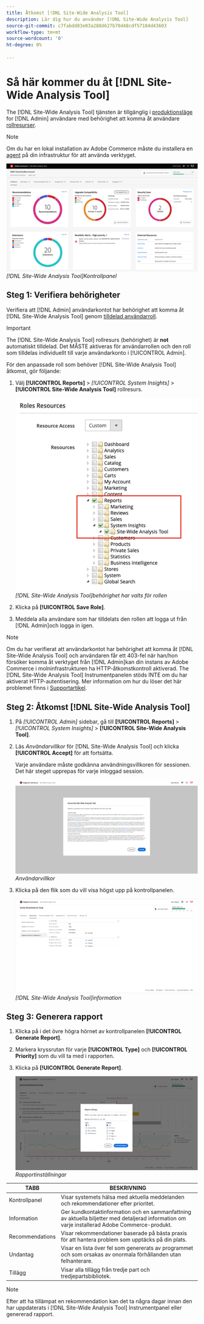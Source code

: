 ```yaml
---
title: Åtkomst [!DNL Site-Wide Analysis Tool]
description: Lär dig hur du använder [!DNL Site-Wide Analysis Tool]
source-git-commit: c7fabdd83e03a288d627b70d48cdf57184d43603
workflow-type: tm+mt
source-wordcount: '0'
ht-degree: 0%

---
```


# Så här kommer du åt [!DNL Site-Wide Analysis Tool]

The [!DNL Site-Wide Analysis Tool] tjänsten är tillgänglig i [produktionsläge](https://docs.magento.com/user-guide/magento/installation-modes.html) for [!DNL Admin] användare med behörighet att komma åt användare [rollresurser](https://docs.magento.com/user-guide/system/permissions-user-roles.html).

>[!NOTE]
>
>Om du har en lokal installation av Adobe Commerce måste du installera en [agent](../site-wide-analysis-tool/installation.md) på din infrastruktur för att använda verktyget.

![Kontrollpanel för webbplatsövergripande analyser](../../assets/tools/site-wide-analysis-tool-dashboard.png)
*[!DNL Site-Wide Analysis Tool]Kontrollpanel*

## Steg 1: Verifiera behörigheter

Verifiera att [!DNL Admin] användarkontot har behörighet att komma åt [!DNL Site-Wide Analysis Tool] genom [tilldelad användarroll](https://docs.magento.com/user-guide/system/permissions-user-roles.html).

>[!IMPORTANT]
>
>The [!DNL Site-Wide Analysis Tool] rollresurs (behörighet) är **not** automatiskt tilldelad. Det MÅSTE aktiveras för användarrollen och den roll som tilldelas individuellt till varje användarkonto i [!UICONTROL Admin].

För den anpassade roll som behöver [!DNL Site-Wide Analysis Tool] åtkomst, gör följande:

1. Välj **[!UICONTROL Reports]** > *[!UICONTROL System Insights]* > **[!UICONTROL Site-Wide Analysis Tool]** rollresurs.

   ![Kontrollpanel för webbplatsövergripande analyser](../../assets/tools/swat-role-access.png)
   *[!DNL Site-Wide Analysis Tool]behörighet har valts för rollen*

1. Klicka på **[!UICONTROL Save Role]**.

1. Meddela alla användare som har tilldelats den rollen att logga ut från [!DNL Admin]och logga in igen.

>[!NOTE]
>
>Om du har verifierat att användarkontot har behörighet att komma åt [!DNL Site-Wide Analysis Tool] och användaren får ett 403-fel när han/hon försöker komma åt verktyget från [!DNL Admin]kan din instans av Adobe Commerce i molninfrastrukturen ha HTTP-åtkomstkontroll aktiverad. The [!DNL Site-Wide Analysis Tool] Instrumentpanelen stöds INTE om du har aktiverat HTTP-autentisering. Mer information om hur du löser det här problemet finns i [Supportartikel](https://support.magento.com/hc/en-us/articles/360057400172-403-errors-when-accessing-Site-Wide-Analysis-Tool-on-Magento?_ga=2.168901729.117144580.1649172612-1623400270.1640858671).

## Steg 2: Åtkomst [!DNL Site-Wide Analysis Tool]

1. På *[!UICONTROL Admin]* sidebar, gå till **[!UICONTROL Reports]** > *[!UICONTROL System Insights]* > **[!UICONTROL Site-Wide Analysis Tool]**.

1. Läs *Användarvillkor* för [!DNL Site-Wide Analysis Tool] och klicka **[!UICONTROL Accept]** för att fortsätta.

   Varje användare måste godkänna användningsvillkoren för sessionen. Det här steget upprepas för varje inloggad session.

   ![Kontrollpanel för webbplatsövergripande analyser](../../assets/tools/swat-tos.png)
   *Användarvillkor*

1. Klicka på den flik som du vill visa högst upp på kontrollpanelen.

   ![Kontrollpanel för webbplatsövergripande analyser](../../assets/tools/swat-information-tab.png)
   *[!DNL Site-Wide Analysis Tool]information*

## Steg 3: Generera rapport

1. Klicka på i det övre högra hörnet av kontrollpanelen **[!UICONTROL Generate Report]**.

1. Markera kryssrutan för varje **[!UICONTROL Type]** och **[!UICONTROL Priority]** som du vill ta med i rapporten.

1. Klicka på **[!UICONTROL Generate Report]**.

   ![Kontrollpanel för webbplatsövergripande analyser](../../assets/tools/swat-report-settings.png)
   *Rapportinställningar*

| TABB | BESKRIVNING |
| --- | --- |
| Kontrollpanel | Visar systemets hälsa med aktuella meddelanden och rekommendationer efter prioritet. |
| Information | Ger kundkontaktinformation och en sammanfattning av aktuella biljetter med detaljerad information om varje installerad Adobe Commerce-produkt. |
| Recommendations | Visar rekommendationer baserade på bästa praxis för att hantera problem som upptäcks på din plats. |
| Undantag | Visar en lista över fel som genererats av programmet och som orsakas av onormala förhållanden utan felhanterare. |
| Tillägg | Visar alla tillägg från tredje part och tredjepartsbibliotek. |

>[!NOTE]
>
>Efter att ha tillämpat en rekommendation kan det ta några dagar innan den har uppdaterats i [!DNL Site-Wide Analysis Tool] Instrumentpanel eller genererad rapport.
